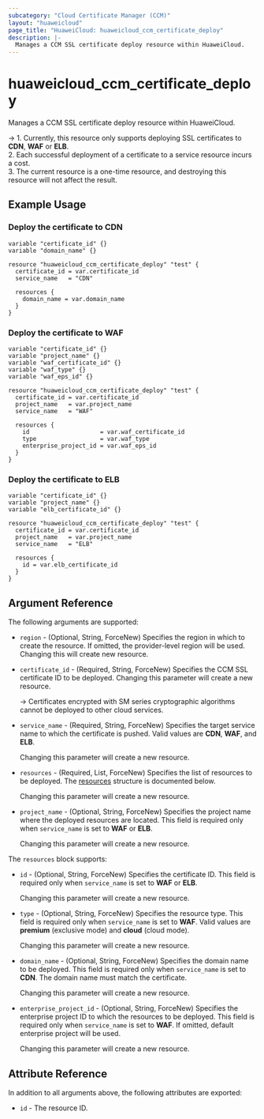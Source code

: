 ```yaml
---
subcategory: "Cloud Certificate Manager (CCM)"
layout: "huaweicloud"
page_title: "HuaweiCloud: huaweicloud_ccm_certificate_deploy"
description: |-
  Manages a CCM SSL certificate deploy resource within HuaweiCloud.
---
```


# huaweicloud_ccm_certificate_deploy

Manages a CCM SSL certificate deploy resource within HuaweiCloud.

-> 1. Currently, this resource only supports deploying SSL certificates to **CDN**, **WAF** or **ELB**.
<br/>2. Each successful deployment of a certificate to a service resource incurs a cost.
<br/>3. The current resource is a one-time resource, and destroying this resource will not affect the result.

## Example Usage

### Deploy the certificate to CDN

```hcl
variable "certificate_id" {}
variable "domain_name" {}

resource "huaweicloud_ccm_certificate_deploy" "test" {
  certificate_id = var.certificate_id
  service_name   = "CDN"

  resources {
    domain_name = var.domain_name
  }
}
```

### Deploy the certificate to WAF

```hcl
variable "certificate_id" {}
variable "project_name" {}
variable "waf_certificate_id" {}
variable "waf_type" {}
variable "waf_eps_id" {}

resource "huaweicloud_ccm_certificate_deploy" "test" {
  certificate_id = var.certificate_id
  project_name   = var.project_name
  service_name   = "WAF"

  resources {
    id                    = var.waf_certificate_id
    type                  = var.waf_type
    enterprise_project_id = var.waf_eps_id
  }
}
```

### Deploy the certificate to ELB

```hcl
variable "certificate_id" {}
variable "project_name" {}
variable "elb_certificate_id" {}

resource "huaweicloud_ccm_certificate_deploy" "test" {
  certificate_id = var.certificate_id
  project_name   = var.project_name
  service_name   = "ELB"

  resources {
    id = var.elb_certificate_id
  }
}
```

## Argument Reference

The following arguments are supported:

* `region` - (Optional, String, ForceNew) Specifies the region in which to create the resource.
  If omitted, the provider-level region will be used. Changing this will create new resource.

* `certificate_id` - (Required, String, ForceNew) Specifies the CCM SSL certificate ID to be deployed.
  Changing this parameter will create a new resource.

  -> Certificates encrypted with SM series cryptographic algorithms cannot be deployed to other cloud services.

* `service_name` - (Required, String, ForceNew) Specifies the target service name to which the certificate is pushed.
  Valid values are **CDN**, **WAF**, and **ELB**.

  Changing this parameter will create a new resource.

* `resources` - (Required, List, ForceNew) Specifies the list of resources to be deployed.
  The [resources](#resources_struct) structure is documented below.

  Changing this parameter will create a new resource.

* `project_name` - (Optional, String, ForceNew) Specifies the project name where the deployed resources are located.
  This field is required only when `service_name` is set to **WAF** or **ELB**.

  Changing this parameter will create a new resource.

<a name="resources_struct"></a>
The `resources` block supports:

* `id` - (Optional, String, ForceNew) Specifies the certificate ID. This field is required only when `service_name` is
  set to **WAF** or **ELB**.

  Changing this parameter will create a new resource.

* `type` - (Optional, String, ForceNew) Specifies the resource type. This field is required only when `service_name` is
  set to **WAF**. Valid values are **premium** (exclusive mode) and **cloud** (cloud mode).

  Changing this parameter will create a new resource.

* `domain_name` - (Optional, String, ForceNew) Specifies the domain name to be deployed. This field is required only
  when `service_name` is set to **CDN**. The domain name must match the certificate.

  Changing this parameter will create a new resource.

* `enterprise_project_id` - (Optional, String, ForceNew) Specifies the enterprise project ID to which the resources
  to be deployed. This field is required only when `service_name` is set to **WAF**.
  If omitted, default enterprise project will be used.

  Changing this parameter will create a new resource.

## Attribute Reference

In addition to all arguments above, the following attributes are exported:

* `id` - The resource ID.

